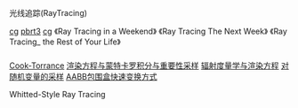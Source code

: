 光线追踪(RayTracing)

[cg](https://www.blurredcode.com/categories/cg/)
[pbrt3](https://pbr-book.org/3ed-2018/contents)
[cg](https://www.scratchapixel.com/)
《Ray Tracing in a Weekend》
《Ray Tracing The Next Week》
《Ray Tracing_ the Rest of Your Life》

###
[Cook-Torrance](https://www.blurredcode.com/2021/05/dec701b2/#%e8%8f%b2%e6%b6%85%e5%b0%94%e5%8f%8d%e5%b0%84%e9%a1%b9)
[渲染方程与蒙特卡罗积分与重要性采样](https://www.blurredcode.com/2021/03/a49ec510/)
[辐射度量学与渲染方程](https://www.blurredcode.com/2020/05/%E8%BE%90%E5%B0%84%E5%BA%A6%E9%87%8F%E5%AD%A6%E4%B8%8E%E6%B8%B2%E6%9F%93%E6%96%B9%E7%A8%8B/)
[对随机变量的采样](https://www.blurredcode.com/2020/05/%E5%AF%B9%E9%9A%8F%E6%9C%BA%E5%8F%98%E9%87%8F%E7%9A%84%E9%87%87%E6%A0%B7/)
[AABB包围盒快速变换方式](https://www.blurredcode.com/2020/03/aabb%E5%8C%85%E5%9B%B4%E7%9B%92%E5%BF%AB%E9%80%9F%E5%8F%98%E6%8D%A2%E6%96%B9%E5%BC%8F/)


Whitted-Style Ray Tracing
